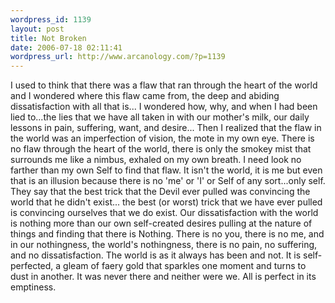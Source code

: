 ```yaml
--- 
wordpress_id: 1139
layout: post
title: Not Broken
date: 2006-07-18 02:11:41
wordpress_url: http://www.arcanology.com/?p=1139
---
```

I used to think that there was a flaw that ran through the heart of the world and I wondered where this flaw came from, the deep and abiding dissatisfaction with all that is... I wondered how, why, and when I had been lied to...the lies that we have all taken in with our mother's milk, our daily lessons in pain, suffering, want, and desire... Then I realized that the flaw in the world was an imperfection of vision, the mote in my own eye. There is no flaw through the heart of the world, there is only the smokey mist that surrounds me like a nimbus, exhaled on my own breath. I need look no farther than my own Self to find that flaw. It isn't the world, it is me but even that is an illusion because there is no 'me' or 'I' or Self of any sort...only self. They say that the best trick that the Devil ever pulled was convincing the world that he didn't exist... the best (or worst) trick that we have ever pulled is convincing ourselves that we do exist. Our dissatisfaction with the world is nothing more than our own self-created desires pulling at the nature of things and finding that there is Nothing. There is no you, there is no me, and in our nothingness, the world's nothingness, there is no pain, no suffering, and no dissatisfaction. The world is as it always has been and not. It is self-perfected, a gleam of faery gold that sparkles one moment and turns to dust in another. It was never there and neither were we. All is perfect in its emptiness.
